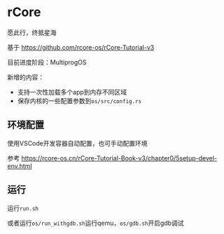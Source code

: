 # rCore

愿此行，终抵星海

基于 https://github.com/rcore-os/rCore-Tutorial-v3

目前进度阶段：MultiprogOS

新增的内容：

- 支持一次性加载多个app到内存不同区域
- 保存内核的一些配置参数到`os/src/config.rs`

## 环境配置

使用VSCode开发容器自动配置，也可手动配置环境

参考 https://rcore-os.cn/rCore-Tutorial-Book-v3/chapter0/5setup-devel-env.html

## 运行

运行`run.sh`

或者运行`os/run_withgdb.sh`运行qemu，`os/gdb.sh`开启gdb调试
